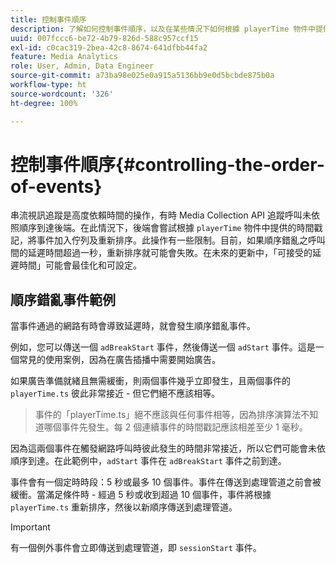 ```yaml
---
title: 控制事件順序
description: 了解如何控制事件順序，以及在某些情況下如何根據 playerTime 物件中提供的時間戳記將事件重新排序。
uuid: 007fccc6-be72-4b79-826d-588c957ccf15
exl-id: c0cac319-2bea-42c8-8674-641dfbb44fa2
feature: Media Analytics
role: User, Admin, Data Engineer
source-git-commit: a73ba98e025e0a915a5136bb9e0d5bcbde875b0a
workflow-type: ht
source-wordcount: '326'
ht-degree: 100%

---
```


# 控制事件順序{#controlling-the-order-of-events}

串流視訊追蹤是高度依賴時間的操作，有時 Media Collection API 追蹤呼叫未依照順序到達後端。在此情況下，後端會嘗試根據 `playerTime` 物件中提供的時間戳記，將事件加入佇列及重新排序。此操作有一些限制。目前，如果順序錯亂之呼叫間的延遲時間超過一秒，重新排序就可能會失敗。在未來的更新中，「可接受的延遲時間」可能會最佳化和可設定。

## 順序錯亂事件範例

當事件通過的網路有時會導致延遲時，就會發生順序錯亂事件。

例如，您可以傳送一個 `adBreakStart` 事件，然後傳送一個 `adStart` 事件。這是一個常見的使用案例，因為在廣告插播中需要開始廣告。

如果廣告準備就緒且無需緩衝，則兩個事件幾乎立即發生，且兩個事件的 `playerTime.ts` 彼此非常接近 - 但它們絕不應該相等。

> 事件的「playerTime.ts」絕不應該與任何事件相等，因為排序演算法不知道哪個事件先發生。每 2 個連續事件的時間戳記應該相差至少 1 毫秒。

因為這兩個事件在觸發網路呼叫時彼此發生的時間非常接近，所以它們可能會未依順序到達。在此範例中，`adStart` 事件在 `adBreakStart` 事件之前到達。


事件會有一個定時時段：5 秒或最多 10 個事件。事件在傳送到處理管道之前會被緩衝。當滿足條件時 - 經過 5 秒或收到超過 10 個事件，事件將根據 `playerTime.ts` 重新排序，然後以新順序傳送到處理管道。

>[!IMPORTANT]
>
>有一個例外事件會立即傳送到處理管道，即 `sessionStart` 事件。
